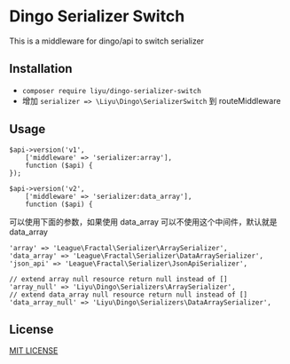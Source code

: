 # Dingo Serializer Switch

This is a middleware for dingo/api to switch serializer

## Installation

- `composer require liyu/dingo-serializer-switch`
- 增加 `serializer => \Liyu\Dingo\SerializerSwitch` 到 routeMiddleware

## Usage

```
$api->version('v1',
    ['middleware' => 'serializer:array'],
    function ($api) {
});

$api->version('v2',
    ['middleware' => 'serializer:data_array'],
    function ($api) {
```


可以使用下面的参数，如果使用 data_array 可以不使用这个中间件，默认就是 data_array

```
'array' => 'League\Fractal\Serializer\ArraySerializer',
'data_array' => 'League\Fractal\Serializer\DataArraySerializer',
'json_api' => 'League\Fractal\Serializer\JsonApiSerializer',

// extend array null resource return null instead of []
'array_null' => 'Liyu\Dingo\Serializers\ArraySerializer',
// extend data_array null resource return null instead of []
'data_array_null' => 'Liyu\Dingo\Serializers\DataArraySerializer',
```

## License
[MIT LICENSE](https://github.com/liyu001989/dingo-serializer-switch/blob/master/LICENSE)

